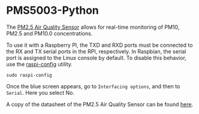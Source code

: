 # PMS5003-Python

The [PM2.5 Air Quality Sensor](https://learn.adafruit.com/pm25-air-quality-sensor) allows for real-time monitoring of PM10, PM2.5 and PM10.0 concentrations. 

To use it with a Raspberry PI, the TXD and RXD ports must be connected to the RX and TX serial ports in the RPI, respectively. In Raspbian, the serial port is assigned to the Linux console by default. To disable this behavior, use the [raspi-config](https://www.raspberrypi.org/documentation/configuration/raspi-config.md) utility. 

```
sudo raspi-config
```
Once the blue screen appears, go to `Interfacing options`, and then to `Serial`. Here you select No.  

A copy of the datasheet of the PM2.5 Air Quality Sensor can be found [here](https://cdn-shop.adafruit.com/product-files/3686/plantower-pms5003-manual_v2-3.pdf).
